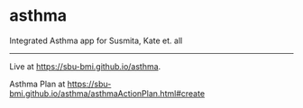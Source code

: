 # asthma
Integrated Asthma app for Susmita, Kate et. all
___
Live at https://sbu-bmi.github.io/asthma.

Asthma Plan at https://sbu-bmi.github.io/asthma/asthmaActionPlan.html#create

